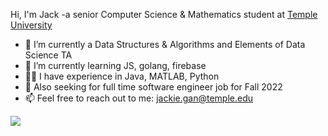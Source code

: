 Hi, I'm Jack -a senior Computer Science & Mathematics student at [Temple University](templeSite)

- 🔭 I’m currently a Data Structures & Algorithms and Elements of Data Science TA
- 🌱 I’m currently learning JS, golang, firebase
- 🧑‍💻 I have experience in Java, MATLAB, Python
- 🙂 Also seeking for full time software engineer job for Fall 2022
- 📫 Feel free to reach out to me: jackie.gan@temple.edu

<img src= "https://github-readme-stats.vercel.app/api/top-langs/?username=jiajingan&layout=compact"/>
<!--
**jiajingan/jiajingan** is a ✨ _special_ ✨ repository because its `README.md` (this file) appears on your GitHub profile.

Here are some ideas to get you started:

- 🔭 I’m currently working on ...
- 🌱 I’m currently learning ...
- 👯 I’m looking to collaborate on ...
- 🤔 I’m looking for help with ...
- 💬 Ask me about ...
- 📫 How to reach me: ...
- 😄 Pronouns: ...
- ⚡ Fun fact: ...
-->
[templeSite]: https://www.temple.edu/
